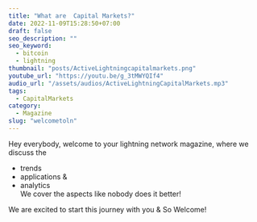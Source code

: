 ```yaml
---
title: "What are  Capital Markets?"
date: 2022-11-09T15:28:50+07:00
draft: false
seo_description: ""
seo_keyword:
  - bitcoin
  - lightning
thumbnail: "posts/ActiveLightningcapitalmarkets.png"
youtube_url: "https://youtu.be/g_3tMWYQIf4"
audio_url: "/assets/audios/ActiveLightningCapitalMarkets.mp3"
tags:
  - CapitalMarkets
category:
  - Magazine
slug: "welcometoln"
---
```


Hey everybody, welcome to your lightning network magazine, where we discuss the
 - trends
 - applications &
 - analytics              
We cover the aspects like nobody does it better!

We are excited to start this journey with you & So Welcome!
